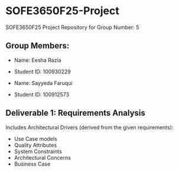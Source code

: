 # SOFE3650F25-Project
SOFE3650F25 Project Repository for Group Number: 5

## Group Members:
- Name: Eesha Razia
- Student ID: 100930229

- Name: Sayyeda Faruqui
- Student ID: 100912573

## Deliverable 1: Requirements Analysis

Includes Architectural Drivers (derived from the given requirements):
- Use Case models
- Quality Attributes
- System Constraints 
- Architectural Concerns
- Business Case
